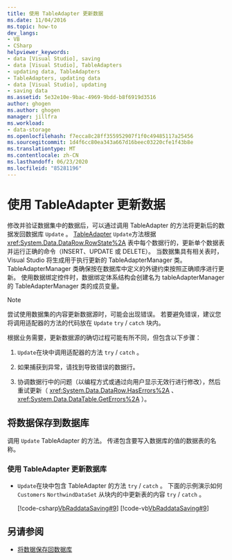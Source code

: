 ```yaml
---
title: 使用 TableAdapter 更新数据
ms.date: 11/04/2016
ms.topic: how-to
dev_langs:
- VB
- CSharp
helpviewer_keywords:
- data [Visual Studio], saving
- data [Visual Studio], TableAdapters
- updating data, TableAdapters
- TableAdapters, updating data
- data [Visual Studio], updating
- saving data
ms.assetid: 5e32e10e-9bac-4969-9bdd-b8f6919d3516
author: ghogen
ms.author: ghogen
manager: jillfra
ms.workload:
- data-storage
ms.openlocfilehash: f7ecca8c28ff355952907f1f0c49485117a25456
ms.sourcegitcommit: 1d4f6cc80ea343a667d16beec03220cfe1f43b8e
ms.translationtype: MT
ms.contentlocale: zh-CN
ms.lasthandoff: 06/23/2020
ms.locfileid: "85281196"
---
```

# <a name="update-data-by-using-a-tableadapter"></a>使用 TableAdapter 更新数据

修改并验证数据集中的数据后，可以通过调用 TableAdapter 的方法将更新后的数据发回数据库 `Update` 。 [TableAdapter](../data-tools/create-and-configure-tableadapters.md) `Update`方法根据 <xref:System.Data.DataRow.RowState%2A> 表中每个数据行的，更新单个数据表并运行正确的命令（INSERT、UPDATE 或 DELETE）。 当数据集具有相关表时，Visual Studio 将生成用于执行更新的 TableAdapterManager 类。 TableAdapterManager 类确保按在数据库中定义的外键约束按照正确顺序进行更新。 使用数据绑定控件时，数据绑定体系结构会创建名为 tableAdapterManager 的 TableAdapterManager 类的成员变量。

> [!NOTE]
> 尝试使用数据集的内容更新数据源时，可能会出现错误。 若要避免错误，建议您将调用适配器的方法的代码放在 `Update` `try` / `catch` 块内。

根据业务需要，更新数据源的确切过程可能有所不同，但包含以下步骤：

1. `Update`在块中调用适配器的方法 `try` / `catch` 。

2. 如果捕获到异常，请找到导致错误的数据行。

3. 协调数据行中的问题（以编程方式或通过向用户显示无效行进行修改），然后重试更新（ <xref:System.Data.DataRow.HasErrors%2A> 、 <xref:System.Data.DataTable.GetErrors%2A> ）。

## <a name="save-data-to-a-database"></a>将数据保存到数据库

调用 `Update` TableAdapter 的方法。 传递包含要写入数据库的值的数据表的名称。

### <a name="to-update-a-database-by-using-a-tableadapter"></a>使用 TableAdapter 更新数据库

- `Update`在块中包含 TableAdapter 的方法 `try` / `catch` 。 下面的示例演示如何 `Customers` `NorthwindDataSet` 从块内的中更新表的内容 `try` / `catch` 。

     [!code-csharp[VbRaddataSaving#9](../data-tools/codesnippet/CSharp/update-data-by-using-a-tableadapter_1.cs)]
     [!code-vb[VbRaddataSaving#9](../data-tools/codesnippet/VisualBasic/update-data-by-using-a-tableadapter_1.vb)]

## <a name="see-also"></a>另请参阅

- [将数据保存回数据库](../data-tools/save-data-back-to-the-database.md)

